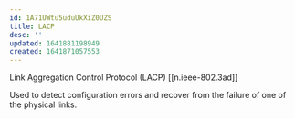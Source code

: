 ```yaml
---
id: 1A71UWtu5uduUkXiZ0UZS
title: LACP
desc: ''
updated: 1641881198949
created: 1641871057553
---
```


Link Aggregation Control Protocol (LACP) [[n.ieee-802.3ad]]

Used to detect configuration errors and recover from the failure of one of the physical links.
